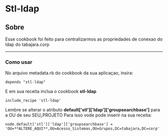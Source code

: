 # Stl-ldap

## Sobre

Esse cookbook foi feito para centralizarmos as propriedades de conexao do ldap do tabajara.corp

---

### Como usar

No arquivo metadata.rb do cookbook da sua aplicaçao, insira:

```
depends "stl-ldap"
```

E em sua receita inclua o cookbook **stl-ldap**
```
include_recipe 'stl-ldap'
```

Lembre se alterar o atributo **default['stl']['ldap']['groupsearchbase']** para a OU de seu SEU_PROJETO
Para isso vode pode inserir na sua receita:

```
node.default['stl']['ldap']['groupsearchbase'] = 'OU=**ALTERE_AQUI**,OU=Acesso_Sistemas,OU=Grupos,DC=tabajara,DC=corp'
```
